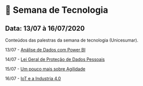 # :speech_balloon: Semana de Tecnologia 
## Data: 13/07 à 16/07/2020
 Conteúdos das palestras da semana de tecnologia (Unicesumar).

13/07 - [Análise de Dados com Power BI](https://github.com/Patricia-Bianca-Lana-Largura/Semana-de-Tecnologia-13-07-2020/blob/master/1.%20An%C3%A1lise%20de%20Dados%20com%20Power%20BI/PowerBi.md)

14/07 - [Lei Geral de Proteção de Dados Pessoais](https://github.com/Patricia-Bianca-Lana-Largura/Semana-de-Tecnologia-13-07-2020/blob/master/2.%20LGPD/LGPD.md)

15/07 - [Um pouco mais sobre Agilidade](https://github.com/Patricia-Bianca-Lana-Largura/Semana-de-Tecnologia-13-07-2020/blob/master/3.%20Agilidade/Agilidade.md)

16/07 - [IoT e a Industria 4.0](https://github.com/Patricia-Bianca-Lana-Largura/Semana-de-Tecnologia-13-07-2020/blob/master/4.%20IoT%20e%20a%20Industria%204.0/IoT.md)
